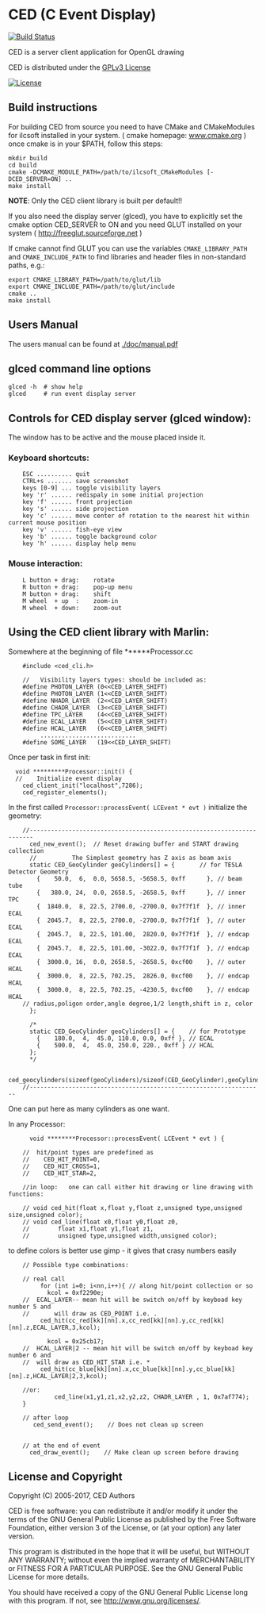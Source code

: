 # CED (C Event Display)
[![Build Status](https://travis-ci.org/iLCSoft/CED.svg?branch=master)](https://travis-ci.org/iLCSoft/CED)

CED is a server client application for OpenGL drawing

CED is distributed under the [GPLv3 License](http://www.gnu.org/licenses/gpl-3.0.en.html)

[![License](https://www.gnu.org/graphics/gplv3-127x51.png)](https://www.gnu.org/licenses/gpl-3.0.en.html)

## Build instructions

For building CED from source you need to have CMake and CMakeModules for
ilcsoft installed in your system. ( cmake homepage: www.cmake.org )
once cmake is in your $PATH, follow this steps:

	mkdir build
	cd build
	cmake -DCMAKE_MODULE_PATH=/path/to/ilcsoft_CMakeModules [-DCED_SERVER=ON] ..
	make install

**NOTE**: Only the CED client library is built per default!!

If you also need the display server (glced), you have to
explicitly set the cmake option CED_SERVER to ON and you
need GLUT installed on your system ( http://freeglut.sourceforge.net )

If cmake cannot find GLUT you can use the variables
```CMAKE_LIBRARY_PATH``` and ```CMAKE_INCLUDE_PATH``` to find libraries
and header files in non-standard paths, e.g.:

	export CMAKE_LIBRARY_PATH=/path/to/glut/lib
	export CMAKE_INCLUDE_PATH=/path/to/glut/include
    cmake ..
    make install


## Users Manual
The users manual can be found at [./doc/manual.pdf](./doc/manual.pdf)


## glced command line options

	glced -h  # show help
	glced     # run event display server


## Controls for CED display server (glced window):

The window has to be active and the mouse placed inside it.


### Keyboard shortcuts:

		ESC .......... quit
		CTRL+s ....... save screenshot
		keys [0-9] ... toggle visibility layers
		key 'r' ...... redispaly in some initial projection
		key 'f' ...... front projection
		key 's' ...... side projection
		key 'c' ...... move center of rotation to the nearest hit within current mouse position
		key 'v' ...... fish-eye view
		key 'b' ...... toggle background color
		key 'h' ...... display help menu



### Mouse interaction:

		L button + drag:    rotate
		R button + drag:    pop-up menu
		M button + drag:    shift
		M wheel  + up  :    zoom-in
		M wheel  + down:    zoom-out




## Using the CED client library with Marlin:

Somewhere at the beginning of file ******Processor.cc

		#include <ced_cli.h>
		
		//   Visibility layers types: should be included as:
		#define PHOTON_LAYER (0<<CED_LAYER_SHIFT)
		#define PHOTON_LAYER (1<<CED_LAYER_SHIFT)
		#define NHADR_LAYER  (2<<CED_LAYER_SHIFT)
		#define CHADR_LAYER  (3<<CED_LAYER_SHIFT)
		#define TPC_LAYER    (4<<CED_LAYER_SHIFT)
		#define ECAL_LAYER   (5<<CED_LAYER_SHIFT)
		#define HCAL_LAYER   (6<<CED_LAYER_SHIFT)
		     ...........................
		#define SOME_LAYER   (19<<CED_LAYER_SHIFT)


Once per task in first init: 

	  void *********Processor::init() { 
	  //    Initialize event display   
	    ced_client_init("localhost",7286);
	    ced_register_elements();


In the first called ```Processor::processEvent( LCEvent * evt )```
initialize the geometry:

		//-----------------------------------------------------------------------
		  ced_new_event();  // Reset drawing buffer and START drawing collection
		  //          The Simplest geometry has Z axis as beam axis
		  static CED_GeoCylinder geoCylinders[] = {       // for TESLA Detector Geometry
		    {    50.0,  6,  0.0, 5658.5, -5658.5, 0xff      }, // beam tube
		    {   380.0, 24,  0.0, 2658.5, -2658.5, 0xff      }, // inner TPC
		    {  1840.0,  8, 22.5, 2700.0, -2700.0, 0x7f7f1f  }, // inner ECAL
		    {  2045.7,  8, 22.5, 2700.0, -2700.0, 0x7f7f1f  }, // outer ECAL
		    {  2045.7,  8, 22.5, 101.00,  2820.0, 0x7f7f1f  }, // endcap ECAL
		    {  2045.7,  8, 22.5, 101.00, -3022.0, 0x7f7f1f  }, // endcap ECAL
		    {  3000.0, 16,  0.0, 2658.5, -2658.5, 0xcf00    }, // outer HCAL
		    {  3000.0,  8, 22.5, 702.25,  2826.0, 0xcf00    }, // endcap HCAL
		    {  3000.0,  8, 22.5, 702.25, -4230.5, 0xcf00    }, // endcap HCAL
		// radius,poligon order,angle degree,1/2 length,shift in z, color
		  }; 
		
		  /*
		  static CED_GeoCylinder geoCylinders[] = {    // for Prototype
		    {    180.0,  4,  45.0, 110.0, 0.0, 0xff }, // ECAL
		    {    500.0,  4,  45.0, 250.0, 220., 0xff } // HCAL
		  };
		  */
		
		  ced_geocylinders(sizeof(geoCylinders)/sizeof(CED_GeoCylinder),geoCylinders);
		//------------------------------------------------------------------

One can put here as many cylinders as one want.

In any Processor:

		  void ********Processor::processEvent( LCEvent * evt ) { 
		
		//  hit/point types are predefined as
		//    CED_HIT_POINT=0,
		//    CED_HIT_CROSS=1,
		//    CED_HIT_STAR=2,
		
		//in loop:   one can call either hit drawing or line drawing with functions:
		
		// void ced_hit(float x,float y,float z,unsigned type,unsigned size,unsigned color);
		// void ced_line(float x0,float y0,float z0,
		//	      float x1,float y1,float z1,
		//	      unsigned type,unsigned width,unsigned color);


to define colors is better use gimp - it gives that crasy numbers easily

		// Possible type combinations:
		
		// real call
		     for (int i=0; i<nn,i++){ // along hit/point collection or so
		       kcol = 0xf2290e;
		//  ECAL_LAYER-- mean hit will be switch on/off by keyboad key number 5 and 
		//       will draw as CED_POINT i.e. . 
		 	 ced_hit(cc_red[kk][nn].x,cc_red[kk][nn].y,cc_red[kk][nn].z,ECAL_LAYER,3,kcol);
		
		       kcol = 0x25cb17;
		//  HCAL_LAYER|2 -- mean hit will be switch on/off by keyboad key number 6 and 
		//  will draw as CED_HIT_STAR i.e. * 
			 ced_hit(cc_blue[kk][nn].x,cc_blue[kk][nn].y,cc_blue[kk][nn].z,HCAL_LAYER|2,3,kcol);
		
		//or:
		         ced_line(x1,y1,z1,x2,y2,z2, CHADR_LAYER , 1, 0x7af774);
		}
		
		// after loop   
		   ced_send_event();    // Does not clean up screen
		
		
		// at the end of event 
		  ced_draw_event();    // Make clean up screen before drawing


## License and Copyright
Copyright (C) 2005-2017, CED Authors

CED is free software: you can redistribute it and/or modify it under the terms of the GNU General Public License as published by the Free Software Foundation, either version 3 of the License, or (at your option) any later version.

This program is distributed in the hope that it will be useful, but WITHOUT ANY WARRANTY; without even the implied warranty of MERCHANTABILITY or FITNESS FOR A PARTICULAR PURPOSE.  See the GNU General Public License for more details.

You should have received a copy of the GNU General Public License long with this program.  If not, see <http://www.gnu.org/licenses/>.
